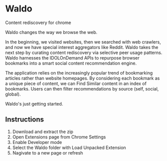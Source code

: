 # Waldo
Content rediscovery for chrome

Waldo changes the way we browse the web. 

In the beginning, we visited websites, then we searched with web crawlers, and now we have special interest aggregators like Reddit. Waldo takes the next step by curating content rediscovery via selective peer usage patterns. Waldo harnesses the IDOLOnDemand APIs to repurpose browser bookmarks into a smart social content recommendation engine. 

The application relies on the increasingly popular trend of bookmarking articles rather than website homepages. By considering each bookmark as a unique piece of content, we can Find Similar content in an index of bookmarks. Users can then filter recommendations by source (self, social, global). 

Waldo's just getting started.

## Instructions

1. Download and extract the zip
2. Open Extensions page from Chrome Settings
3. Enable Developer mode
4. Select the Waldo folder with Load Unpacked Extension
5. Nagivate to a new page or refresh

